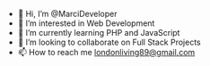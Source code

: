 - 👋 Hi, I’m @MarciDeveloper
- 👀 I’m interested in Web Development
- 🌱 I’m currently learning PHP and JavaScript
- 💞️ I’m looking to collaborate on Full Stack Projects
- 📫 How to reach me londonliving89@gmail.com

<!---
MarciDeveloper/MarciDeveloper is a ✨ special ✨ repository because its `README.md` (this file) appears on your GitHub profile.
You can click the Preview link to take a look at your changes.
--->
